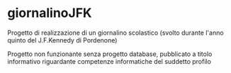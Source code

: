 # giornalinoJFK
Progetto di realizzazione di un giornalino scolastico (svolto durante l'anno quinto del J.F.Kennedy di Pordenone)

Progetto non funzionante senza progetto database, pubblicato a titolo informativo riguardante competenze informatiche del suddetto profilo
